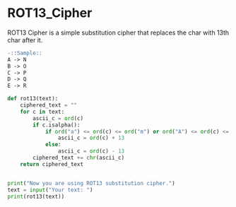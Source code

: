 # ROT13_Cipher

ROT13 Cipher is a simple substitution cipher that replaces the char with 13th char after it.<br>

```diff
-::Sample::
A -> N
B -> O
C -> P
D -> Q
E -> R
```




```py
def rot13(text):
    ciphered_text = ""
    for c in text:
        ascii_c = ord(c)
        if c.isalpha():
            if ord("a") <= ord(c) <= ord("m") or ord("A") <= ord(c) <= ord("M"):
                ascii_c = ord(c) + 13
            else:
                ascii_c = ord(c) - 13
        ciphered_text += chr(ascii_c)
    return ciphered_text


print("Now you are using ROT13 substitution cipher.")
text = input("Your text: ")
print(rot13(text))


```
